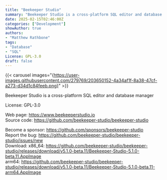 ```yaml
---
title: "Beekeeper Studio"
summary: "Beekeeper Studio is a cross-platform SQL editor and database manager"
date: 2025-02-15T02:46:00Z
categories: ["Development"]
showAuthor: true
authors:
- "Matthew Rathbone"
tags: 
- "Database"
- "SQL"
License: GPL-3.0
draft: false
---
```


{{< carousel images="{https://user-images.githubusercontent.com/279769/203650152-4a34af1f-8a38-47cf-a273-d34d1c84feeb.png}" >}}

Beekeeper Studio is a cross-platform SQL editor and database manager

License: GPL-3.0

Web page: <https://www.beekeeperstudio.io>  
Source code: <https://github.com/beekeeper-studio/beekeeper-studio>

Become a sponsor: <https://github.com/sponsors/beekeeper-studio>  
Report the bug: <https://github.com/beekeeper-studio/beekeeper-studio/issues/new>  
Download:   x86_64: <https://github.com/beekeeper-studio/beekeeper-studio/releases/download/v5.1.0-beta.11/Beekeeper-Studio-5.1.0-beta.11.AppImage>  
            arm64: <https://github.com/beekeeper-studio/beekeeper-studio/releases/download/v5.1.0-beta.11/Beekeeper-Studio-5.1.0-beta.11-arm64.AppImage>
